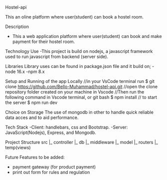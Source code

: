 Hostel-api

This an oline platform where user(student) can book a hostel room.

Description
- This a web application platform where user(student) can book and make payment for their hostel room.

Technology Use
-This project is build on nodejs, a javascript framework used to run javascript from backend (server side).

Libraries
Library uses can be found in package.json file and it build on;
  -node 16.x
  -npm  8.x
  
 Setup and Running of the app Locally
 //in your VsCode terminal run
$ git clone https://github.com/Bello-Muhammad/hostel-api.git
//open the clone repository folder created on your machine in Vscode
//Then run the following command in Vscode terminal, or git bash
$ npm install
// to start the server
$ npm run dev
  
 Choice on Storage
 The use of mongodb in other to handle quick reliable data acces and to aid performance.
 
Tech Stack
-Client: handlebars, css and Bootstrap.
-Server: JavaScript(Nodejs), Express, and Mongodb.

Project Structure
src
  |_ controller
  |_ db
  |_ middleware
  |_ model
  |_ routers
  |_ temp(views)

Future Features to be added:
- payment gateway (for product payment)
- print out form for rules and regulation
